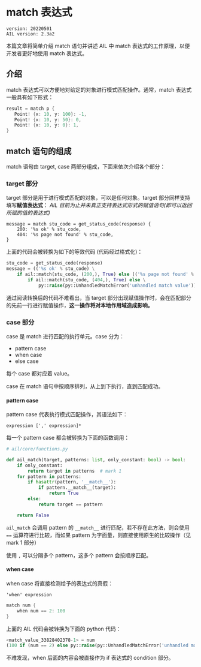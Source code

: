 # match 表达式

```
version: 20220501
AIL version: 2.3a2
```

本篇文章将简单介绍 match 语句并讲述 AIL 中 match 表达式的工作原理，以便开发者更好地使用 match 表达式。

## 介绍

match 表达式可以方便地对给定的对象进行模式匹配操作。通常，match 表达式一般具有如下形式：

```swift
result = match p {
   Point! {x: 10, y: 100}: -1,
   Point! {x: 10, y: 50}: 0,
   Point! {x: 10, y: 0}: 1,
}
```

## match 语句的组成
match 语句由 target, case 两部分组成，下面来依次介绍各个部分：

### target 部分

target 部分是用于进行模式匹配的对象，可以是任何对象。target 部分同样支持填写**赋值表达式**：
*AIL 目前为止并未真正支持表达式形式的赋值语句(即可以返回所赋的值的表达式)*

```
message = match stu_code = get_status_code(response) {
    200: '%s ok' % stu_code,
    404: '%s page not found' % stu_code,
}
```

上面的代码会被转换为如下的等效代码 (代码经过格式化)：
```python
stu_code = get_status_code(response)
message = (('%s ok' % stu_code) \
    if ail::match(stu_code, (200,), True) else (('%s page not found' % stu_code) \
        if ail::match(stu_code, (404,), True) else \
            py::raise(py::UnhandledMatchError('unhandled match value'))))
```

通过阅读转换后的代码不难看出，当 target 部分出现赋值操作时，会在匹配部分的先前一行进行赋值操作，**这一操作将对本地作用域造成影响。**

### case 部分

case 是 match 进行匹配的执行单元。case 分为：
 - pattern case
 - when case
 - else case

每个 case 都对应着 value。

case 在 match 语句中按顺序排列，从上到下执行，直到匹配成功。

#### pattern case

pattern case 代表执行模式匹配操作，其语法如下：

```
expression [',' expression]*
```

每一个 pattern case 都会被转换为下面的函数调用：

```python
# ail/core/functions.py

def ail_match(target, patterns: list, only_constant: bool) -> bool:
    if only_constant:
        return target in patterns  # mark 1
    for pattern in patterns:
        if hasattr(pattern, '__match__'):
            if pattern.__match__(target):
                return True
        else:
            return target == pattern

    return False
```

`ail_match` 会调用 pattern 的 `__match__` 进行匹配，若不存在此方法，则会使用 `==` 运算符进行比较，而如果 pattern 为字面量，则直接使用原生的比较操作（见 mark 1 部分）

使用 `,` 可以分隔多个 pattern，这多个 pattern 会按顺序匹配。

#### when case

when case 将直接检测给予的表达式的真假：

```
'when' expression
```

```swift
match num {
    when num == 2: 100
}
```

上面的 AIL 代码会被转换为下面的 python 代码：
```python
<match_value_33828402378-1> = num
(100 if (num == 2) else py::raise(py::UnhandledMatchError('unhandled match value')))
```

不难发现，when 后面的内容会被直接作为 if 表达式的 condition 部分。

